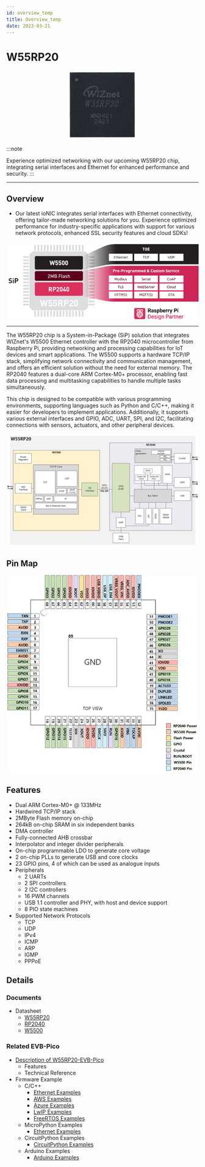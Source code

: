 ```yaml
---
id: overview_temp
title: Overview_temp
date: 2023-03-21
---
```




# W55RP20

<p align="center">
  <img src="/img/products/w55rp20/W55RP20_Chip.jpg" />
</p>

<!-- ![](/img/products/w55rp20/W55RP20_Chip.jpg) -->

:::note

Experience optimized networking with our upcoming W55RP20 chip, integrating serial interfaces and Ethernet for enhanced performance and security.
:::

----

## Overview

- Our latest ioNIC integrates serial interfaces with Ethernet connectivity, offering tailor-made networking solutions for you. Experience optimized performance for industry-specific applications with support for various network protocols, enhanced SSL security features and cloud SDKs! 

![](/img/products/w55rp20/w55rp20_overview.png)

----

The W55RP20 chip is a System-in-Package (SiP) solution that integrates WIZnet's W5500 Ethernet controller with the RP2040 microcontroller from Raspberry Pi, providing networking and processing capabilities for IoT devices and smart applications. The W5500 supports a hardware TCP/IP stack, simplifying network connectivity and communication management, and offers an efficient solution without the need for external memory. The RP2040 features a dual-core ARM Cortex-M0+ processor, enabling fast data processing and multitasking capabilities to handle multiple tasks simultaneously. 

This chip is designed to be compatible with various programming environments, supporting languages such as Python and C/C++, making it easier for developers to implement applications. Additionally, it supports various external interfaces and GPIO, ADC, UART, SPI, and I2C, facilitating connections with sensors, actuators, and other peripheral devices. 

![](/img/products/w55rp20/W55RP20_system_overview.png)

## Pin Map


<p align="center">
  <img src="/img/products/w55rp20/W55RP20_pinout_v3.png" />
</p>

## Features
* Dual ARM Cortex-M0+ @ 133MHz 
* Hardwired TCP/IP stack 
* 2MByte Flash memory on-chip 
* 264kB on-chip SRAM in six independent banks 
* DMA controller 
* Fully-connected AHB crossbar 
* Interpolator and integer divider peripherals 
* On-chip programmable LDO to generate core voltage 
* 2 on-chip PLLs to generate USB and core clocks 
* 23 GPIO pins, 4 of which can be used as analogue inputs 
* Peripherals 
    * 2 UARTs 
    * 2 SPI controllers 
    * 2 I2C controllers 
    * 16 PWM channels 
    * USB 1.1 controller and PHY, with host and device support 
    * 8 PIO state machines 
* Supported Network Protocols 
    * TCP  
    * UDP 
    * IPv4 
    * ICMP 
    * ARP 
    * IGMP 
    * PPPoE 


## Details
### Documents
- Datasheet
    - [W55RP20](https://docs.wiznet.io/Product/iMCU/W55RP20/documents_md#data-sheet)
    - [RP2040](https://docs.wiznet.io/Product/iMCU/W55RP20/documents_md#rp2040-data-sheet)
    - [W5500](https://docs.wiznet.io/Product/iEthernet/W5500/datasheet)

### Related EVB-Pico
- [Description of W55RP20-EVB-Pico](https://docs.wiznet.io/Product/iMCU/W55RP20/w55rp20-evb-pico)
    - Features
    - Technical Reference
- Firmware Example
	- C/C++
  	  - [Ethernet Examples](https://github.com/WIZnet-ioNIC/WIZnet-PICO-C)
  	  - [AWS Examples](https://github.com/WIZnet-ioNIC/WIZnet-PICO-AWS-C)
  	  - [Azure Examples](https://github.com/WIZnet-ioNIC/WIZnet-PICO-AZURE-C)
  	  - [LwIP Examples](https://github.com/WIZnet-ioNIC/WIZnet-PICO-LWIP-C)
  	  - [FreeRTOS Examples](https://github.com/WIZnet-ioNIC/WIZnet-PICO-FREERTOS-C)
	- MicroPython Examples
  	  - [Ethernet Examples](https://github.com/WIZnet-ioNIC/WIZnet-ioNIC-micropython)
	- CircuitPython Examples
   	  - [CircuitPython Examples](https://github.com/WIZnet-ioNIC/WIZnet-ioNIC-Circuitpython)
	- Arduino Examples
  	  - [Arduino Examples](https://github.com/earlephilhower/arduino-pico)